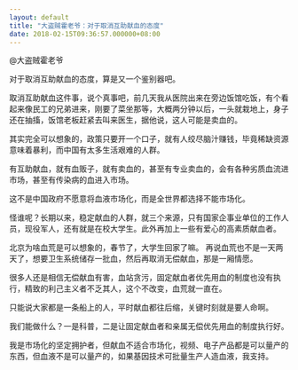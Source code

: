 ```yaml
---
layout: default
title: "大盗贼霍老爷：对于取消互助献血的态度"
date: 2018-02-15T09:36:57.000000+08:00
---
```


@大盗贼霍老爷


对于取消互助献血的态度，算是又一个鉴别器吧。

取消互助献血这件事，说个真事吧，前几天我从医院出来在旁边饭馆吃饭，有个看起来像民工的兄弟进来，刚要了菜坐那等，大概两分钟以后，一头就栽地上，身子还在抽搐，饭馆老板赶紧去叫来医生，据他说，这人可能是卖血的。

其实完全可以想象的，政策只要开一个口子，就有人绞尽脑汁赚钱，毕竟稀缺资源意味着暴利，而中国有太多生活艰难的人群。

有互助献血，就有血贩子，就有卖血的，甚至有专业卖血的，会有各种劣质血流进市场，甚至有传染病的血进入市场。

这不是中国政府不愿意将血液市场化，而是全世界都选择不能市场化。

怪谁呢？长期以来，稳定献血的人群，就三个来源，只有国家企事业单位的工作人员，现役军人，还有就是在校大学生。此外再加上一些有爱心的高素质献血者。

北京为啥血荒是可以想象的，春节了，大学生回家了嘛。  再说血荒也不是一天两天了，想要卫生系统储存一批血，然后再取消无偿献血，那是一厢情愿。

很多人还是相信无偿献血有害，血站贪污，固定献血者优先用血的制度也没有执行，精致的利己主义者不乏其人，这个不改变，血荒就一直在。

只能说大家都是一条船上的人，平时献血都往后缩，关键时刻就是要人命啊。

我们能做什么？一是科普，二是让固定献血者和亲属无偿优先用血的制度执行好。

我是市场化的坚定拥护者，但献血不适合市场化，视频、电子产品都是可以量产的东西，但血液不是可以量产的，如果基因技术可批量生产人造血液，我支持。

